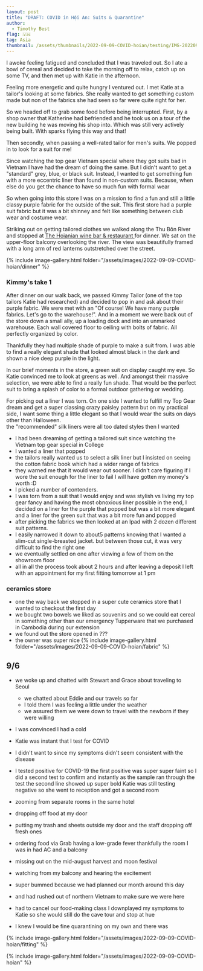 ```yaml
---
layout: post
title: "DRAFT: COVID in Hội An: Suits & Quarantine"
author:
  - Timothy Best
flag: 🇻🇳
tag: Asia
thumbnail: /assets/thumbnails/2022-09-09-COVID-hoian/testing/IMG-20220908-WA0000.jpg
---
```


I awoke feeling fatigued and concluded that I was traveled out. So I ate a bowl of cereal and decided to take the morning off to relax, catch up on some TV, and then met up with Katie in the afternoon. 

Feeling more energetic and quite hungry I ventured out. I met Katie at a tailor's looking at some fabrics. She really wanted to get something custom made but non of the fabrics she had seen so far were quite right for her.

So we headed off to grab some food before being interrupted. First, by a shop owner that Katherine had befriended and he took us on a tour of the new building he was moving his shop into. Which was still very actively being built. With sparks flying this way and that!

Then secondly, when passing a well-rated tailor for men's suits. We popped in to look for a suit for me! 

Since watching the top gear Vietnam special where they got suits bad in Vietnam I have had the dream of doing the same. But I didn't want to get a "standard" grey, blue, or black suit. Instead, I wanted to get something fun with a more eccentric liner than found in non-custom suits. Because, when else do you get the chance to have so much fun with formal wear

So when going into this store I was on a mission to find a fun and still a little classy purple fabric for the outside of the suit. This first store had a purple suit fabric but it was a bit shinney and felt like something between club wear and costume wear. 

Striking out on getting tailored clothes we walked along the Thu Bõn River and stopped at [The Hoianian wine bar & restaurant ](https://goo.gl/maps/2r5LYtRQ9ZJFH6oq7) for dinner. We sat on the upper-floor balcony overlooking the river. The view was beautifully framed with a long arm of red lanterns outstretched over the street.

{% include image-gallery.html folder="/assets/images/2022-09-09-COVID-hoian/dinner" %}

### Kimmy's take 1

After dinner on our walk back, we passed Kimmy Tailor (one of the top tailors Katie had researched) and decided to pop in and ask about their purple fabric. We were met with an "Of course! We have many purple fabrics. Let's go to the warehouse!". And in a moment we were back out of the store down a small ally, up a loading dock and into an unmarked warehouse. Each wall covered floor to ceiling with bolts of fabric. All perfectly organized by color. 

Thankfully they had multiple shade of purple to make a suit from. I was able to find a really elegant shade that looked almost black in the dark and shown a nice deep purple in the light.

In our brief moments in the store, a green suit on display caught my eye. So Katie convinced me to look at greens as well. And amongst their massive selection, we were able to find a really fun shade. That would be the perfect suit to bring a splash of color to a formal outdoor gathering or wedding.

For picking out a liner I was torn. On one side I wanted to fulfill my Top Gear dream and get a super classing crazy paisley pattern but on my practical side, I want some thing a little elegant so that I would wear the suits on days other than Halloween.  
  the "recommended" silk liners were all too dated styles then I wanted
- I had been dreaming of getting a tailored suit since watching the Vietnam top gear special in College
- I wanted a liner that popped
- the tailors really wanted us to select a silk liner but I insisted on seeing the cotton fabric book which had a wider range of fabrics
- they warned me that it would wear out sooner. I didn't care figuring if I wore the suit enough for the liner to fail I will have gotten my money's worth :D
- I picked a number of contenders.
- I was torn from a suit that I would enjoy and was stylish vs living my top gear fancy and having the most obnoxious liner possible
  in the end, I decided on a liner for the purple that popped but was a bit more elegant and a liner for the green suit that was a bit more fun and popped
- after picking the fabrics we then looked at an Ipad with 2 dozen different suit patterns.
- I easily narrowed it down to about5 patterns knowing that I wanted a slim-cut single-breasted jacket. but between those cut, it was very difficult to find the right one
- we eventually settled on one after viewing a few of them on the showroom floor
- all in all the process took about 2 hours and after leaving a deposit I left with an appointment for my first fitting tomorrow at 1 pm

### ceramics store

- one the way back we stopped in a super cute ceramics store that I wanted to checkout the first day
- we bought two bowels we liked as souvenirs and so we could eat cereal in something other than our emergency Tupperware that we purchased in Cambodia during our extension
- we found out the store opened in ???
- the owner was super nice
{% include image-gallery.html folder="/assets/images/2022-09-09-COVID-hoian/fabric" %}


## 9/6

- we woke up and chatted with Stewart and Grace about traveling to Seoul
  - we chatted about Eddie and our travels so far
  - I told them I was feeling a little under the weather
  - we assured them we were down to travel with the newborn if they were willing
- I was convinced I had a cold
- Katie was instant that I test for COVID
- I didn't want to since my symptoms didn't seem consistent with the disease
- I tested positive for COVID-19 the first positive was super super faint so I did a second test to confirm and instantly as the sample ran through the test the second line showed up super bold
  Katie was still testing negative so she went to reception and got a second room

- zooming from separate rooms in the same hotel
- dropping off food at my door
- putting my trash and sheets outside my door and the staff dropping off fresh ones
- ordering food via Grab
  having a low-grade fever
  thankfully the room I was in had AC and a balcony
- missing out on the mid-august harvest and moon festival
- watching from my balcony and hearing the excitement
- super bummed because we had planned our month around this day
- and had rushed out of northern Vietnam to make sure we were here
- had to cancel our food-making class
  I downplayed my symptoms to Katie so she would still do the cave tour and stop at hue
- I knew I would be fine quarantining on my own and there was

{% include image-gallery.html folder="/assets/images/2022-09-09-COVID-hoian/fitting" %}



{% include image-gallery.html folder="/assets/images/2022-09-09-COVID-hoian" %}
